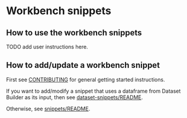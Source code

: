 # Workbench snippets

## How to use the workbench snippets

TODO add user instructions here.

## How to add/update a workbench snippet

First see [CONTRIBUTING](./CONTRIBUTING.md) for general getting started instructions.

If you want to add/modify a snippet that uses a dataframe from Dataset Builder as its input, then see [dataset-snippets/README](./dataset-snippets/README.md).

Otherwise, see [snippets/README](./snippets/README.md).
